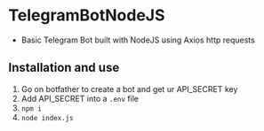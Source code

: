 # TelegramBotNodeJS
- Basic Telegram Bot built with NodeJS using Axios http requests

## Installation and use
1. Go on botfather to create a bot and get ur API_SECRET key
2. Add API_SECRET into a `.env` file
3. `npm i`
4. `node index.js`
